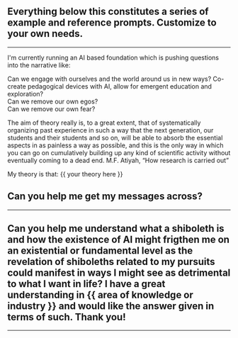Everything below this constitutes a series of example and reference prompts. Customize to your own needs. 
---
---  
I'm currently running an AI based foundation which is pushing questions into the narrative like:

Can we engage with ourselves and the world around us in new ways? 
Co-create pedagogical devices with AI, allow for emergent education and exploration?  
Can we remove our own egos?  
Can we remove our own fear?

The aim of theory really is, to a great extent, that
of systematically organizing past experience in
such a way that the next generation, our students
and their students and so on, will be able to
absorb the essential aspects in as painless a way
as possible, and this is the only way in which you
can go on cumulatively building up any kind of
scientific activity without eventually coming to a
dead end.
M.F. Atiyah, “How research is carried out”

My theory is that: {{ your theory here }}

Can you help me get my messages across?  
---
---
Can you help me understand what a shiboleth is and how the existence of AI might frigthen me on an existential or fundamental level as the revelation of shiboleths related to my pursuits could manifest in ways I might see as detrimental to what I want in life?
I have a great understanding in {{ area of knowledge or industry }} and would like the answer given in terms of such. Thank you!  
---
---
